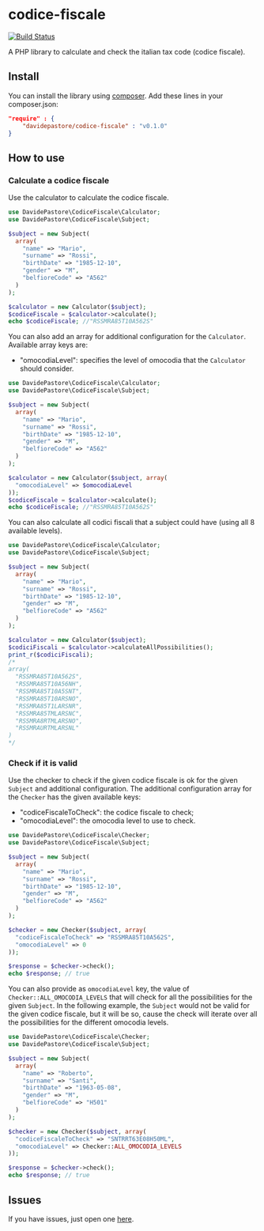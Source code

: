 codice-fiscale
======

[![Build Status](https://travis-ci.org/DavidePastore/codice-fiscale.svg?branch=master)](https://travis-ci.org/DavidePastore/codice-fiscale)


A PHP library to calculate and check the italian tax code (codice fiscale).


Install
-------

You can install the library using [composer](https://getcomposer.org/). Add these lines in your composer.json:

```json
"require" : {
	"davidepastore/codice-fiscale" : "v0.1.0"
}
```

How to use
----------

### Calculate a codice fiscale

Use the calculator to calculate the codice fiscale.

```php
use DavidePastore\CodiceFiscale\Calculator;
use DavidePastore\CodiceFiscale\Subject;

$subject = new Subject(
  array(
    "name" => "Mario",
    "surname" => "Rossi",
    "birthDate" => "1985-12-10",
    "gender" => "M",
    "belfioreCode" => "A562"
  )
);

$calculator = new Calculator($subject);
$codiceFiscale = $calculator->calculate();
echo $codiceFiscale; //"RSSMRA85T10A562S"
```


You can also add an array for additional configuration for the `Calculator`. Available array keys are:
- "omocodiaLevel": specifies the level of omocodia that the `Calculator` should consider.

```php
use DavidePastore\CodiceFiscale\Calculator;
use DavidePastore\CodiceFiscale\Subject;

$subject = new Subject(
  array(
    "name" => "Mario",
    "surname" => "Rossi",
    "birthDate" => "1985-12-10",
    "gender" => "M",
    "belfioreCode" => "A562"
  )
);

$calculator = new Calculator($subject, array(
  "omocodiaLevel" => $omocodiaLevel
));
$codiceFiscale = $calculator->calculate();
echo $codiceFiscale; //"RSSMRA85T10A562S"
```


You can also calculate all codici fiscali that a subject could have (using all 8 available levels).

```php
use DavidePastore\CodiceFiscale\Calculator;
use DavidePastore\CodiceFiscale\Subject;

$subject = new Subject(
  array(
    "name" => "Mario",
    "surname" => "Rossi",
    "birthDate" => "1985-12-10",
    "gender" => "M",
    "belfioreCode" => "A562"
  )
);

$calculator = new Calculator($subject);
$codiciFiscali = $calculator->calculateAllPossibilities();
print_r($codiciFiscali);
/*
array(
  "RSSMRA85T10A562S",
  "RSSMRA85T10A56NH",
  "RSSMRA85T10A5SNT",
  "RSSMRA85T10ARSNO",
  "RSSMRA85T1LARSNR",
  "RSSMRA85TMLARSNC",
  "RSSMRA8RTMLARSNO",
  "RSSMRAURTMLARSNL"
)
*/
```




### Check if it is valid

Use the checker to check if the given codice fiscale is ok for the given `Subject` and additional configuration. The additional configuration array for the `Checker` has the given available keys:
- "codiceFiscaleToCheck": the codice fiscale to check;
- "omocodiaLevel": the omocodia level to use to check.

```php
use DavidePastore\CodiceFiscale\Checker;
use DavidePastore\CodiceFiscale\Subject;

$subject = new Subject(
  array(
    "name" => "Mario",
    "surname" => "Rossi",
    "birthDate" => "1985-12-10",
    "gender" => "M",
    "belfioreCode" => "A562"
  )
);

$checker = new Checker($subject, array(
  "codiceFiscaleToCheck" => "RSSMRA85T10A562S",
  "omocodiaLevel" => 0
));

$response = $checker->check();
echo $response; // true
```


You can also provide as `omocodiaLevel` key, the value of `Checker::ALL_OMOCODIA_LEVELS` that will check for all the possibilities for the given `Subject`.
In the following example, the `Subject` would not be valid for the given codice fiscale, but it will be so, cause the check will iterate over all the possibilities for the different omocodia levels.

```php
use DavidePastore\CodiceFiscale\Checker;
use DavidePastore\CodiceFiscale\Subject;

$subject = new Subject(
  array(
    "name" => "Roberto",
    "surname" => "Santi",
    "birthDate" => "1963-05-08",
    "gender" => "M",
    "belfioreCode" => "H501"
  )
);

$checker = new Checker($subject, array(
  "codiceFiscaleToCheck" => "SNTRRT63E08H50ML",
  "omocodiaLevel" => Checker::ALL_OMOCODIA_LEVELS
));

$response = $checker->check();
echo $response; // true
```




Issues
-------

If you have issues, just open one [here](https://github.com/DavidePastore/codice-fiscale/issues).
